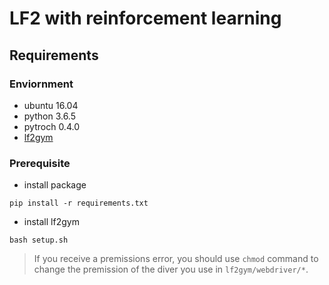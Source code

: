 # LF2 with reinforcement learning

## Requirements

### Enviornment
- ubuntu 16.04
- python 3.6.5
- pytroch 0.4.0
- [lf2gym](https://github.com/HaoTse/lf2gym)

### Prerequisite
- install package
```shell
pip install -r requirements.txt
```

- install lf2gym
```
bash setup.sh
```
> If you receive a premissions error, you should use `chmod` command to change the premission of the diver you use in `lf2gym/webdriver/*`.
